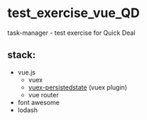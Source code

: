 # test_exercise_vue_QD
task-manager - test exercise for Quick Deal
## stack: 
  * vue.js
    * vuex
    * [vuex-persistedstate](https://github.com/robinvdvleuten/vuex-persistedstate#readme) (vuex plugin)
    * vue router
  * font awesome 
  * lodash
